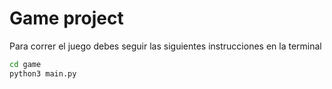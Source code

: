 # Game project

Para correr el juego debes seguir las siguientes instrucciones en la terminal

```sh
cd game
python3 main.py
```



